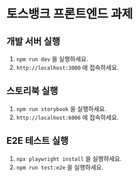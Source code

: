 # 토스뱅크 프론트엔드 과제

## 개발 서버 실행

1. `npm run dev` 을 실행하세요.
2. `http://localhost:3000` 에 접속하세요.

## 스토리북 실행

1. `npm run storybook` 을 실행하세요.
2. `http://localhost:6006` 에 접속하세요.

## E2E 테스트 실행

1. `npx playwright install` 을 실행하세요.
1. `npm run test:e2e` 을 실행하세요.
